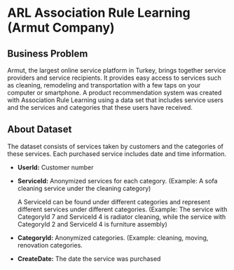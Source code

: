 
# ARL Association Rule Learning (Armut Company)

##  Business Problem

Armut, the largest online service platform in Turkey, brings together service providers and service recipients. It provides easy access to services such as cleaning, remodeling and transportation with a few taps on your computer or smartphone. A product recommendation system was created with Association Rule Learning using a data set that includes service users and the services and categories that these users have received.

##  About Dataset

The dataset consists of services taken by customers and the categories of these services.
Each purchased service includes date and time information.

* **UserId:** Customer number

* **ServiceId:** Anonymized services for each category. (Example: A sofa cleaning service under the cleaning category)

  A ServiceId can be found under different categories and represent different services under different categories.
  (Example: The service with CategoryId 7 and ServiceId 4 is radiator cleaning, while the service with CategoryId 2 and ServiceId 4 is furniture assembly)

* **CategoryId:** Anonymized categories. (Example: cleaning, moving, renovation categories.

* **CreateDate:** The date the service was purchased
